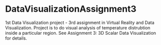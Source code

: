 # DataVisualizationAssignment3
1st Data Visualization project - 3rd assignment in Virtual Reality and Data Visualization. Project is to do visual analysis of temperature distrubtion inside a particular region. See Assignment 3: 3D Scalar Data Visualization for details.

